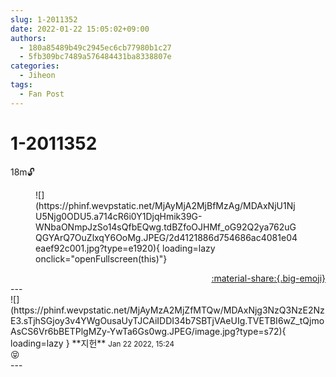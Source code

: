 ```yaml
---
slug: 1-2011352
date: 2022-01-22 15:05:02+09:00
authors:
  - 180a85489b49c2945ec6cb77980b1c27
  - 5fb309bc7489a576484431ba8338807e
categories:
  - Jiheon
tags:
  - Fan Post
---
```


# 1-2011352

<div class="post-container" markdown="1">
<div class="content-container md-sidebar__scrollwrap" markdown="1">

18m🔓
<figure markdown="1">
![](https://phinf.wevpstatic.net/MjAyMjA2MjBfMzAg/MDAxNjU1NjU5Njg0ODU5.a714cR6i0Y1DjqHmik39G-WNbaONmpJzSo14sQfbEQwg.tdBZfoOJHMf_oG92Q2ya762uGQGYArQ7OuZlxqY6OoMg.JPEG/2d4121886d754686ac4081e04eaef92c001.jpg?type=e1920){ loading=lazy onclick="openFullscreen(this)"}
</figure>


</div>
</div>

<div style="text-align: right;" markdown="1">
<a href="https://weverse.io/fromis9/fanpost/1-2011352" style="text-align: right;">:material-share:{.big-emoji}</a>
</div>
---

<div class="comments-container md-sidebar__scrollwrap" markdown="1">
<div class="comment" markdown="1">
<div class='id-container' markdown="1">
![](https://phinf.wevpstatic.net/MjAyMzA2MjZfMTQw/MDAxNjg3NzQ3NzE2NzE3.sTjhSGjoy3v4YWgOusaUyTJCAiIDDI34b7SBTjVAeUIg.TVETBI6wZ_tQjmoAsCS6Vr6bBETPlgMZy-YwTa6Gs0wg.JPEG/image.jpg?type=s72){ loading=lazy }
**<span class="artist">지헌</span>** <small>Jan 22 2022, 15:24</small><br>
</div>
<div class='comment-body' markdown="1">
😝
</div>
</div>
</div>
---

